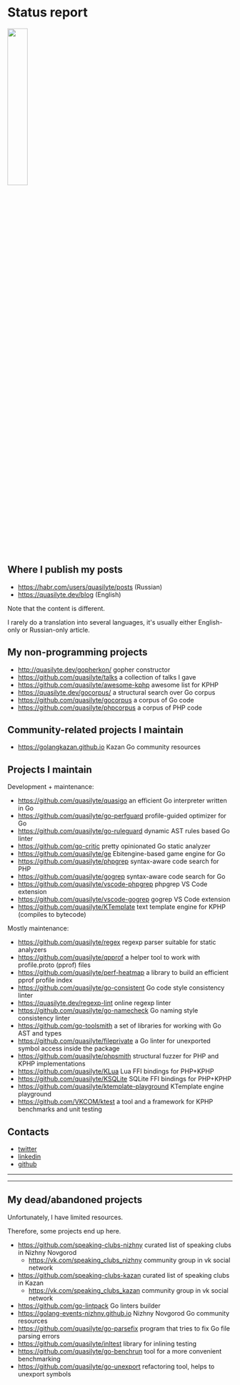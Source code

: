 # Status report

<img src="https://images-wixmp-ed30a86b8c4ca887773594c2.wixmp.com/intermediary/f/c7d894cb-8d37-4495-a454-89c868b12375/dcwhshf-506c73c7-55d6-402f-ae94-03f2d98ec36a.jpg" width="30%" height="30%">

## Where I publish my posts

* <https://habr.com/users/quasilyte/posts> (Russian)
* <https://quasilyte.dev/blog> (English)

Note that the content is different.

I rarely do a translation into several languages, it's usually either English-only or Russian-only article.

## My non-programming projects

* <http://quasilyte.dev/gopherkon/> gopher constructor
* <https://github.com/quasilyte/talks> a collection of talks I gave
* <https://github.com/quasilyte/awesome-kphp> awesome list for KPHP
* <https://quasilyte.dev/gocorpus/> a structural search over Go corpus
* <https://github.com/quasilyte/gocorpus> a corpus of Go code
* <https://github.com/quasilyte/phpcorpus> a corpus of PHP code

## Community-related projects I maintain

* <https://golangkazan.github.io> Kazan Go community resources

## Projects I maintain

Development + maintenance:

* <https://github.com/quasilyte/quasigo> an efficient Go interpreter written in Go
* <https://github.com/quasilyte/go-perfguard> profile-guided optimizer for Go
* <https://github.com/quasilyte/go-ruleguard> dynamic AST rules based Go linter
* <https://github.com/go-critic> pretty opinionated Go static analyzer
* <https://github.com/quasilyte/ge> Ebitengine-based game engine for Go 
* <https://github.com/quasilyte/phpgrep> syntax-aware code search for PHP
* <https://github.com/quasilyte/gogrep> syntax-aware code search for Go
* <https://github.com/quasilyte/vscode-phpgrep> phpgrep VS Code extension
* <https://github.com/quasilyte/vscode-gogrep> gogrep VS Code extension
* <https://github.com/quasilyte/KTemplate> text template engine for KPHP (compiles to bytecode)

Mostly maintenance:

* <https://github.com/quasilyte/regex> regexp parser suitable for static analyzers
* <https://github.com/quasilyte/qpprof> a helper tool to work with profile.proto (pprof) files
* <https://github.com/quasilyte/perf-heatmap> a library to build an efficient pprof profile index 
* <https://github.com/quasilyte/go-consistent> Go code style consistency linter
* <https://quasilyte.dev/regexp-lint> online regexp linter
* <https://github.com/quasilyte/go-namecheck> Go naming style consistency linter
* <https://github.com/go-toolsmith> a set of libraries for working with Go AST and types
* <https://github.com/quasilyte/fileprivate> a Go linter for unexported symbol access inside the package
* <https://github.com/quasilyte/phpsmith> structural fuzzer for PHP and KPHP implementations
* <https://github.com/quasilyte/KLua> Lua FFI bindings for PHP+KPHP
* <https://github.com/quasilyte/KSQLite> SQLite FFI bindings for PHP+KPHP
* <https://github.com/quasilyte/ktemplate-playground> KTemplate engine playground
* <https://github.com/VKCOM/ktest> a tool and a framework for KPHP benchmarks and unit testing

## Contacts

* [twitter](https://twitter.com/quasilyte)
* [linkedin](https://www.linkedin.com/in/quasilyte)
* [github](https://github.com/quasilyte)

<hr><hr>

## My dead/abandoned projects

Unfortunately, I have limited resources.

Therefore, some projects end up here.

* <https://github.com/speaking-clubs-nizhny> curated list of speaking clubs in Nizhny Novgorod
  * <https://vk.com/speaking_clubs_nizhny> community group in vk social network
* <https://github.com/speaking-clubs-kazan> curated list of speaking clubs in Kazan
  * <https://vk.com/speaking_clubs_kazan> community group in vk social network
* <https://github.com/go-lintpack> Go linters builder
* <https://golang-events-nizhny.github.io> Nizhny Novgorod Go community resources
* <https://github.com/quasilyte/go-parsefix> program that tries to fix Go file parsing errors
* <https://github.com/quasilyte/inltest> library for inlining testing
* <https://github.com/quasilyte/go-benchrun> tool for a more convenient benchmarking
* <https://github.com/quasilyte/go-unexport> refactoring tool, helps to unexport symbols
